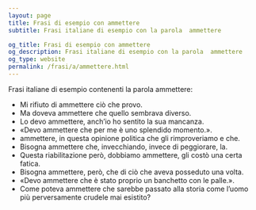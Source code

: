 ```yaml
---
layout: page
title: Frasi di esempio con ammettere 
subtitle: Frasi italiane di esempio con la parola  ammettere

og_title: Frasi di esempio con ammettere 
og_description: Frasi italiane di esempio con la parola  ammettere
og_type: website
permalink: /frasi/a/ammettere.html
---
```


Frasi italiane di esempio contenenti la parola ammettere:


- Mi rifiuto di ammettere ciò che provo.
- Ma doveva ammettere che quello sembrava diverso.
- Lo devo ammettere, anch’io ho sentito la sua mancanza.
- «Devo ammettere che per me è uno splendido momento.».
- ammettere, in questa opinione politica che gli rimproveriamo e che.
- Bisogna ammettere che, invecchiando, invece di peggiorare, la.
- Questa riabilitazione però, dobbiamo ammettere, gli costò una certa fatica.
- Bisogna ammettere, però, che di ciò che aveva posseduto una volta.
- «Devo ammettere che è stato proprio un banchetto con le palle.».
- Come poteva ammettere che sarebbe passato alla storia come l’uomo più perversamente crudele mai esistito?
